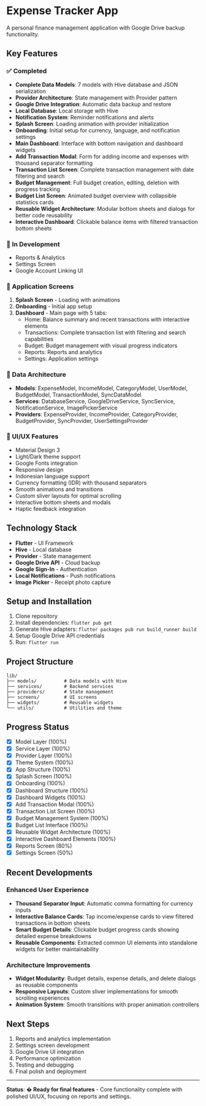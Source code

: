 # Expense Tracker App

A personal finance management application with Google Drive backup functionality.

## Key Features

### ✅ Completed
- **Complete Data Models**: 7 models with Hive database and JSON serialization
- **Provider Architecture**: State management with Provider pattern
- **Google Drive Integration**: Automatic data backup and restore
- **Local Database**: Local storage with Hive
- **Notification System**: Reminder notifications and alerts
- **Splash Screen**: Loading animation with provider initialization
- **Onboarding**: Initial setup for currency, language, and notification settings
- **Main Dashboard**: Interface with bottom navigation and dashboard widgets
- **Add Transaction Modal**: Form for adding income and expenses with thousand separator formatting
- **Transaction List Screen**: Complete transaction management with date filtering and search
- **Budget Management**: Full budget creation, editing, deletion with progress tracking
- **Budget List Screen**: Animated budget overview with collapsible statistics cards
- **Reusable Widget Architecture**: Modular bottom sheets and dialogs for better code reusability
- **Interactive Dashboard**: Clickable balance items with filtered transaction bottom sheets

### 🔄 In Development
- Reports & Analytics
- Settings Screen
- Google Account Linking UI

### 📱 Application Screens
1. **Splash Screen** - Loading with animations
2. **Onboarding** - Initial app setup
3. **Dashboard** - Main page with 5 tabs:
   - Home: Balance summary and recent transactions with interactive elements
   - Transactions: Complete transaction list with filtering and search capabilities
   - Budget: Budget management with visual progress indicators
   - Reports: Reports and analytics
   - Settings: Application settings

### 💾 Data Architecture
- **Models**: ExpenseModel, IncomeModel, CategoryModel, UserModel, BudgetModel, TransactionModel, SyncDataModel
- **Services**: DatabaseService, GoogleDriveService, SyncService, NotificationService, ImagePickerService
- **Providers**: ExpenseProvider, IncomeProvider, CategoryProvider, BudgetProvider, SyncProvider, UserSettingsProvider

### 🎨 UI/UX Features
- Material Design 3
- Light/Dark theme support
- Google Fonts integration
- Responsive design
- Indonesian language support
- Currency formatting (IDR) with thousand separators
- Smooth animations and transitions
- Custom sliver layouts for optimal scrolling
- Interactive bottom sheets and modals
- Haptic feedback integration

## Technology Stack

- **Flutter** - UI Framework
- **Hive** - Local database
- **Provider** - State management
- **Google Drive API** - Cloud backup
- **Google Sign-In** - Authentication
- **Local Notifications** - Push notifications
- **Image Picker** - Receipt photo capture

## Setup and Installation

1. Clone repository
2. Install dependencies: `flutter pub get`
3. Generate Hive adapters: `flutter packages pub run build_runner build`
4. Setup Google Drive API credentials
5. Run: `flutter run`

## Project Structure

```
lib/
├── models/          # Data models with Hive
├── services/        # Backend services
├── providers/       # State management
├── screens/         # UI screens
├── widgets/         # Reusable widgets
└── utils/           # Utilities and theme
```

## Progress Status

- [x] Model Layer (100%)
- [x] Service Layer (100%)
- [x] Provider Layer (100%)
- [x] Theme System (100%)
- [x] App Structure (100%)
- [x] Splash Screen (100%)
- [x] Onboarding (100%)
- [x] Dashboard Structure (100%)
- [x] Dashboard Widgets (100%)
- [x] Add Transaction Modal (100%)
- [x] Transaction List Screen (100%)
- [x] Budget Management System (100%)
- [x] Budget List Interface (100%)
- [x] Reusable Widget Architecture (100%)
- [x] Interactive Dashboard Elements (100%)
- [X] Reports Screen (80%)
- [X] Settings Screen (50%)

## Recent Developments

### Enhanced User Experience
- **Thousand Separator Input**: Automatic comma formatting for currency inputs
- **Interactive Balance Cards**: Tap income/expense cards to view filtered transactions in bottom sheets
- **Smart Budget Details**: Clickable budget progress cards showing detailed expense breakdowns
- **Reusable Components**: Extracted common UI elements into standalone widgets for better maintainability

### Architecture Improvements
- **Widget Modularity**: Budget details, expense details, and delete dialogs as reusable components
- **Responsive Layouts**: Custom sliver implementations for smooth scrolling experiences
- **Animation System**: Smooth transitions with proper animation controllers

## Next Steps

1. Reports and analytics implementation
2. Settings screen development
3. Google Drive UI integration
4. Performance optimization
5. Testing and debugging
6. Final polish and deployment

---

**Status**: � **Ready for final features** - Core functionality complete with polished UI/UX, focusing on reports and settings.
